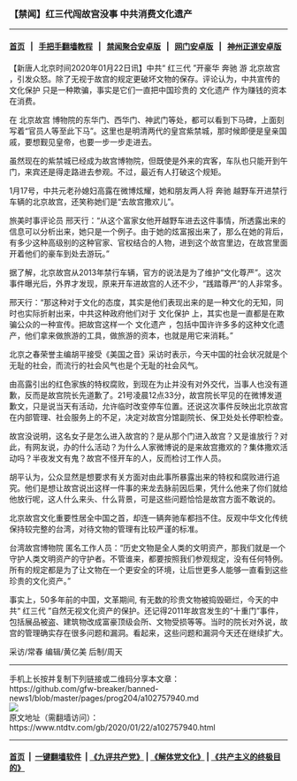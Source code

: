 ### 【禁闻】红三代闯故宫没事 中共消费文化遗产
------------------------

#### [首页](https://github.com/gfw-breaker/banned-news1/blob/master/README.md) &nbsp;&nbsp;|&nbsp;&nbsp; [手把手翻墙教程](https://github.com/gfw-breaker/guides/wiki) &nbsp;&nbsp;|&nbsp;&nbsp; [禁闻聚合安卓版](https://github.com/gfw-breaker/bn-android) &nbsp;&nbsp;|&nbsp;&nbsp; [网门安卓版](https://github.com/oGate2/oGate) &nbsp;&nbsp;|&nbsp;&nbsp; [神州正道安卓版](https://github.com/SzzdOgate/update) 



<div><div class="post_content" itemprop="articleBody">
 <p>
  【新唐人北京时间2020年01月22日讯】中共“
  <ok href="https://www.ntdtv.com/gb/红三代.htm">
   红三代
  </ok>
  ”开豪华
  <ok href="https://www.ntdtv.com/gb/奔驰.htm">
   奔驰
  </ok>
  游
  <ok href="https://www.ntdtv.com/gb/北京故宫.htm">
   北京故宫
  </ok>
  ，引发众怒。除了无视于故宫的规定更破坏文物的保存。评论认为，中共宣传的
  <ok href="https://www.ntdtv.com/gb/文化保护.htm">
   文化保护
  </ok>
  只是一种欺骗，事实是它们一直把中国珍贵的
  <ok href="https://www.ntdtv.com/gb/文化遗产.htm">
   文化遗产
  </ok>
  作为赚钱的资本在消费。
 </p>
 <p>
  在
  <ok href="https://www.ntdtv.com/gb/北京故宫.htm">
   北京故宫
  </ok>
  博物院的东华门、西华门、神武门等处，都可以看到下马碑，上面刻写着“官员人等至此下马”。这里也是明清两代的皇宫紫禁城，那时候即便是皇亲国戚，要想觐见皇帝，也要一步一步走进去。
 </p>
 <p>
  虽然现在的紫禁城已经成为故宫博物院，但既使是外来的宾客，车队也只能开到午门，来宾还是得走路进去参观。不过，最近有人打破这个规矩。
 </p>
 <p>
  1月17号，中共元老孙媳妇高露在微博炫耀，她和朋友两人将
  <ok href="https://www.ntdtv.com/gb/奔驰.htm">
   奔驰
  </ok>
  越野车开进禁行车辆的北京故宫，还笑称她们是“去故宫撒欢儿”。
 </p>
 <p>
  旅美时事评论员 邢天行：“从这个富家女他开越野车进去这件事情，所透露出来的信息可以分析出来，她只是一个例子。由于她的炫富报出来了，那么在她的背后，有多少这种高级别的这种官家、官权结合的人物，进到这个故宫里边，在故宫里面开着他们的豪车到处去游玩。”
 </p>
 <p>
  据了解，北京故宫从2013年禁行车辆，官方的说法是为了维护“文化尊严”。这次事件曝光后，外界才发现，原来开车进故宫的人还不少，“践踏尊严”的人非常多。
 </p>
 <p>
  邢天行：“那这种对于文化的态度，其实是他们表现出来的是一种文化的无知，同时也实际折射出来，中共这种政府他们对于
  <ok href="https://www.ntdtv.com/gb/文化保护.htm">
   文化保护
  </ok>
  上，其实也是一直都是在欺骗公众的一种宣传。把故宫这样一个
  <ok href="https://www.ntdtv.com/gb/文化遗产.htm">
   文化遗产
  </ok>
  ，包括中国许许多多的这种文化遗产，他们拿来做旅游的工具，做旅游的资本，也就是用它来消耗。”
 </p>
 <p>
  北京之春荣誉主编胡平接受《美国之音》采访时表示，今天中国的社会状况就是个无耻的社会，而流行的社会风气也是个无耻的社会风气。
 </p>
 <p>
  由高露引出的红色家族的特权腐败，到现在为止并没有对外交代，当事人也没有道歉，反而是故宫院长先道歉了。21号凌晨12点33分，故宫院长罕见的在微博发道歉文，只是说当天有活动，允许临时改变停车位置。还说这次事件反映出北京故宫在内部管理、社会服务上的不足，决定对故宫分馆副院长、保卫处处长停职检查。
 </p>
 <p>
  故宫没说明，这名女子是怎么进入故宫的？是从那个门进入故宫？又是谁放行？对此，有网友说，办的什么活动？为什么人家微博说的是来故宫撒欢的？集体撒欢活动吗？半夜发文有鬼？故宫不怪开车的人，反而检讨工作人员。
 </p>
 <p>
  胡平认为，公众显然是想要求有关方面对由此事所暴露出来的特权和腐败进行追究。他们是想让故宫说出这样一件事的来龙去脉前因后果，凭什么他来了你们就给他放行呢，这人什么来头、什么背景，可是这些问题恰恰是故宫方面不敢说的。
 </p>
 <p>
  北京故宫文化重要性居全中国之首，却连一辆奔驰车都挡不住。反观中华文化传统保持较完整的台湾，对待文物的管理有比较严谨的标准。
 </p>
 <p>
  台湾故宫博物院 匿名工作人员：“历史文物是全人类的文明资产，那我们就是一个守护人类文明资产的守护者。不管谁来，都要按照我们参观规定，没有任何特例。所有的规定都是为了让文物在一个更安全的环境，让后世更多人能够一直看到这些珍贵的文化资产。”
 </p>
 <p>
  事实上，50多年前的中国，文革期间, 有无数的珍贵文物被捣毁砸烂，今天的中共“
  <ok href="https://www.ntdtv.com/gb/红三代.htm">
   红三代
  </ok>
  ”自然无视文化资产的保护。还记得2011年故宫发生的“十重门”事件，包括展品被盗、建筑物改成富豪顶级会所、文物受损等等。当时的院长对外说，故宫的管理确实存在很多问题和漏洞。看起来，这些问题和漏洞今天还在继续扩大。
 </p>
 <p>
  采访/常春 编辑/黄亿美 后制/周天
 </p>
 <div class="single_ad">
 </div>
</div>
</div>
<hr/>
手机上长按并复制下列链接或二维码分享本文章：<br/>
https://github.com/gfw-breaker/banned-news1/blob/master/pages/prog204/a102757940.md <br/>
<a href='https://github.com/gfw-breaker/banned-news1/blob/master/pages/prog204/a102757940.md'><img src='https://github.com/gfw-breaker/banned-news1/blob/master/pages/prog204/a102757940.md.png'/></a> <br/>
原文地址（需翻墙访问）：https://www.ntdtv.com/gb/2020/01/22/a102757940.html


------------------------
#### [首页](https://github.com/gfw-breaker/banned-news1/blob/master/README.md) &nbsp;|&nbsp; [一键翻墙软件](https://github.com/gfw-breaker/nogfw/blob/master/README.md) &nbsp;| [《九评共产党》](https://github.com/gfw-breaker/9ping.md/blob/master/README.md#九评之一评共产党是什么) | [《解体党文化》](https://github.com/gfw-breaker/jtdwh.md/blob/master/README.md) | [《共产主义的终极目的》](https://github.com/gfw-breaker/gczydzjmd.md/blob/master/README.md)


<img src='http://gfw-breaker.win/banned-news/pages/prog204/a102757940.md' width='0px' height='0px'/>